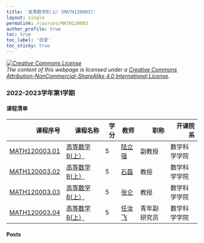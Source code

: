 ```yaml
---
title: '高等数学B(上）[MATH120003]'
layout: single
permalink: /courses/MATH120003
author_profile: true
toc: true
toc_label: '目录'
toc_sticky: true
---
```



<div class='notice--warning'>
	<p><i><a rel='license' href='http://creativecommons.org/licenses/by-nc-sa/4.0/'><img alt='Creative Commons License' style='border-width:0' src='https://i.creativecommons.org/l/by-nc-sa/4.0/88x31.png' /></a><br /> The content of this webpage is licensed under a <a rel='license' href='http://creativecommons.org/licenses/by-nc-sa/4.0/'>Creative Commons Attribution-NonCommercial-ShareAlike 4.0 International License</a>.</i></p>
</div>

### 2022-2023学年第1学期


#### 课程清单

<div style='text-align: center;' id='MATH120003_2223F'> <table id='MATH120003_2223F_table'>
  <thead>
    <tr style="text-align: right;">
      <th>课程序号</th>
      <th>课程名称</th>
      <th>学分</th>
      <th>教师</th>
      <th>职称</th>
      <th>开课院系</th>
    </tr>
  </thead>
  <tbody>
    <tr>
      <td><a href='https://fdu-math.github.io/courses/class-id/MATH120003-01'>MATH120003.01</a></td>
      <td><a href='https://fdu-math.github.io/courses/MATH120003'>高等数学B(上）</a></td>
      <td>5</td>
      <td><a href='https://fdu-math.github.io/teachers/陆立强'>陆立强</a></td>
      <td>副教授</td>
      <td>数学科学学院</td>
    </tr>
    <tr>
      <td><a href='https://fdu-math.github.io/courses/class-id/MATH120003-02'>MATH120003.02</a></td>
      <td><a href='https://fdu-math.github.io/courses/MATH120003'>高等数学B(上）</a></td>
      <td>5</td>
      <td><a href='https://fdu-math.github.io/teachers/石磊'>石磊</a></td>
      <td>教授</td>
      <td>数学科学学院</td>
    </tr>
    <tr>
      <td><a href='https://fdu-math.github.io/courses/class-id/MATH120003-03'>MATH120003.03</a></td>
      <td><a href='https://fdu-math.github.io/courses/MATH120003'>高等数学B(上）</a></td>
      <td>5</td>
      <td><a href='https://fdu-math.github.io/teachers/张仑'>张仑</a></td>
      <td>教授</td>
      <td>数学科学学院</td>
    </tr>
    <tr>
      <td><a href='https://fdu-math.github.io/courses/class-id/MATH120003-04'>MATH120003.04</a></td>
      <td><a href='https://fdu-math.github.io/courses/MATH120003'>高等数学B(上）</a></td>
      <td>5</td>
      <td><a href='https://fdu-math.github.io/teachers/任汝飞'>任汝飞</a></td>
      <td>青年副研究员</td>
      <td>数学科学学院</td>
    </tr>
  </tbody>
</table></div>

#### Posts


